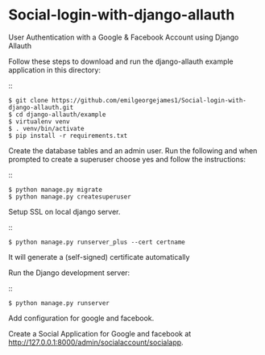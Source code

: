 # Social-login-with-django-allauth
User Authentication with a Google &amp; Facebook Account using Django Allauth

Follow these steps to download and run the
django-allauth example application in this directory:

::

    $ git clone https://github.com/emilgeorgejames1/Social-login-with-django-allauth.git
    $ cd django-allauth/example
    $ virtualenv venv
    $ . venv/bin/activate
    $ pip install -r requirements.txt

Create the database tables and an admin user.
Run the following and when prompted to create a superuser choose yes and
follow the instructions:

::

    $ python manage.py migrate
    $ python manage.py createsuperuser
    
Setup SSL on local django server.

::

    $ python manage.py runserver_plus --cert certname  
    
It will generate a (self-signed) certificate automatically
    
    
Run the Django development server:

::

    $ python manage.py runserver

Add configuration for google and facebook.

Create a Social Application for Google and facebook at http://127.0.0.1:8000/admin/socialaccount/socialapp.


